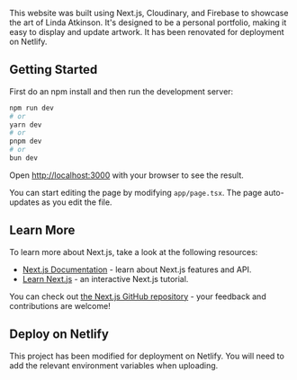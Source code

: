 This website was built using Next.js, Cloudinary, and Firebase to showcase the art of Linda Atkinson. It's designed to be a personal portfolio, making it easy to display and update artwork.  It has been renovated for deployment on Netlify.

## Getting Started

First do an npm install and then run the development server:

```bash
npm run dev
# or
yarn dev
# or
pnpm dev
# or
bun dev
```

Open [http://localhost:3000](http://localhost:3000) with your browser to see the result.

You can start editing the page by modifying `app/page.tsx`. The page auto-updates as you edit the file.

## Learn More

To learn more about Next.js, take a look at the following resources:

- [Next.js Documentation](https://nextjs.org/docs) - learn about Next.js features and API.
- [Learn Next.js](https://nextjs.org/learn) - an interactive Next.js tutorial.

You can check out [the Next.js GitHub repository](https://github.com/vercel/next.js) - your feedback and contributions are welcome!

## Deploy on Netlify

This project has been modified for deployment on Netlify.  You will need to add the relevant environment variables when uploading.